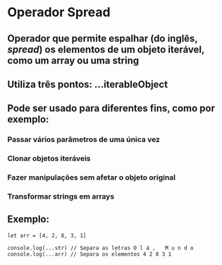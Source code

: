 # Operador Spread

## Operador que permite espalhar (do inglês, *spread*) os elementos de um objeto iterável, como um array ou uma string

## Utiliza três pontos: **...iterableObject**

## Pode ser usado para diferentes fins, como por exemplo:
### Passar vários parâmetros de uma única vez
### Clonar objetos iteráveis
### Fazer manipulações sem afetar o objeto original
### Transformar strings em arrays

## Exemplo:
~~~ let srt = "Olá, Mundo"
let arr = [4, 2, 8, 3, 1]

console.log(...str) // Separa as letras O l á ,   M u n d o
console.log(...arr) // Separa os elementos 4 2 8 3 1 